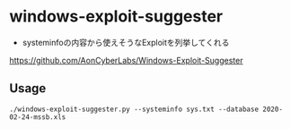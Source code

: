 # windows-exploit-suggester
- systeminfoの内容から使えそうなExploitを列挙してくれる

https://github.com/AonCyberLabs/Windows-Exploit-Suggester

## Usage
`./windows-exploit-suggester.py --systeminfo sys.txt --database 2020-02-24-mssb.xls`
